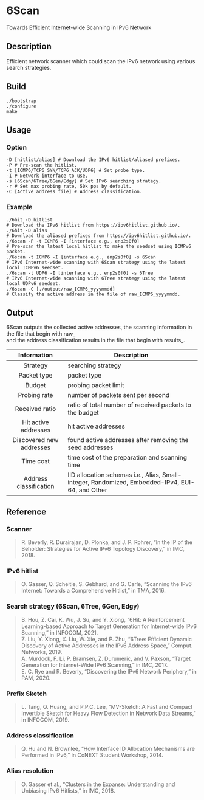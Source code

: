 6Scan
=====
Towards Efficient Internet-wide Scanning in IPv6 Network

## Description

Efficient network scanner which could scan the IPv6 network using various search strategies.

## Build

```shell
./bootstrap
./configure
make
```

## Usage

### Option
```shell
-D [hitlist/alias] # Download the IPv6 hitlist/aliased prefixes.
-P # Pre-scan the hitlist.
-t [ICMP6/TCP6_SYN/TCP6_ACK/UDP6] # Set probe type.
-I # Network interface to use.
-s [6Scan/6Tree/6Gen/Edgy] # Set IPv6 searching strategy. 
-r # Set max probing rate, 50k pps by default.
-C [Active address file] # Address classification.
```
### Example
```shell
./6hit -D hitlist
# Download the IPv6 hitlist from https://ipv6hitlist.github.io/.
./6hit -D alias
# Download the aliased prefixes from https://ipv6hitlist.github.io/.
./6scan -P -t ICMP6 -I [interface e.g., enp2s0f0]
# Pre-scan the latest local hitlist to make the seedset using ICMPv6 packet.
./6scan -t ICMP6 -I [interface e.g., enp2s0f0] -s 6Scan
# IPv6 Internet-wide scanning with 6Scan strategy using the latest local ICMPv6 seedset.
./6scan -t UDP6 -I [interface e.g., enp2s0f0] -s 6Tree
# IPv6 Internet-wide scanning with 6Tree strategy using the latest local UDPv6 seedset.
./6scan -C [./output/raw_ICMP6_yyyymmdd] 
# Classify the active address in the file of raw_ICMP6_yyyymmdd.
```

## Output

6Scan outputs the collected active addresses, the scanning information in the file that begin with raw_ \
and the address classification results in the file that begin with results_.

|Information|Description|
|:---:|---|
|Strategy|searching strategy|
|Packet type|packet type|
|Budget|probing packet limit|
|Probing rate|number of packets sent per second|
|Received ratio|ratio of total number of received packets to the budget|
|Hit active addresses|hit active addresses|
|Discovered new addresses|found active addresses after removing the seed addresses|
|Time cost|time cost of the preparation and scanning time|
|Address classification|IID allocation schemas i.e., Alias, Small-integer, Randomized, Embedded-IPv4, EUI-64, and Other|


## Reference

### Scanner
>R. Beverly, R. Durairajan, D. Plonka, and J. P. Rohrer, “In the IP of the Beholder: Strategies for Active IPv6 Topology Discovery,” in IMC, 2018.
### IPv6 hitlist
>O. Gasser, Q. Scheitle, S. Gebhard, and G. Carle, “Scanning the IPv6 Internet: Towards a Comprehensive Hitlist,” in TMA, 2016.
### Search strategy (6Scan, 6Tree, 6Gen, Edgy)
>B. Hou, Z. Cai, K. Wu, J. Su, and Y. Xiong, “6Hit: A Reinforcement Learning-based Approach to Target Generation for Internet-wide IPv6 Scanning,” in INFOCOM, 2021. \
>Z. Liu, Y. Xiong, X. Liu, W. Xie, and P. Zhu, “6Tree: Efficient Dynamic Discovery of Active Addresses in the IPv6 Address Space,” Comput. Networks, 2019. \
>A. Murdock, F. Li, P. Bramsen, Z. Durumeric, and V. Paxson, “Target Generation for Internet-Wide IPv6 Scanning,” in IMC, 2017. \
>E. C. Rye and R. Beverly, “Discovering the IPv6 Network Periphery,” in PAM, 2020.
### Prefix Sketch
>L. Tang, Q. Huang, and P.P.C. Lee, “MV-Sketch: A Fast and Compact Invertible Sketch for Heavy Flow Detection in Network Data Streams,” in INFOCOM, 2019.
### Address classification
>Q. Hu and N. Brownlee, “How Interface ID Allocation Mechanisms are Performed in IPv6,” in CoNEXT Student Workshop, 2014.
### Alias resolution
>O. Gasser et al., “Clusters in the Expanse: Understanding and Unbiasing IPv6 Hitlists,” in IMC, 2018.